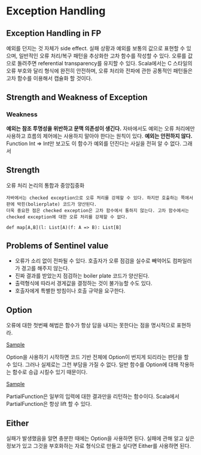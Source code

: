 # Exception Handling
## Exception Handling in FP

예외를 던지는 것 자체가 side effect. 실패 상황과 예외를 보통의 값으로 표현할 수 있으며, 일반적인 오류 처리/복구 패턴을 추상화한 고차 함수를 작성할 수 있다.
오류를 값으로 돌려주면 referential transparency를 유지할 수 있다.
Scala에서는 C 스타일의 오류 부호와 달리 형식에 완전히 안전하며, 오류 처리와 전파에 관한 공통적인 패턴들은 고차 함수를 이용해서 캡슐화 할 것이다. 

## Strength and Weakness of Exception

### Weakness

**예외는 참조 투명성을 위반하고 문맥 의존성이 생긴다.** 자바에서도 예외는 오류 처리에만 사용하고 흐름의 제어에는 사용하지 말아야 한다는 원칙이 있다.
**예외는 안전하지 않다.** Function Int => Int만 보고도 이 함수가 예외를 던진다는 사실을 전혀 알 수 없다. 그래서 

## Strength

오류 처리 논리의 통합과 중앙집중화 

```
자바에서는 checked exception으로 오류 처리를 강제할 수 있다. 하지만 호출하는 쪽에서 판에 박힌(bolierplate) 코드가 양산된다.
더욱 중요한 점은 checked exception은 고차 함수에서 통하지 않는다. 고차 함수에서는 checked exception에 대한 오류 처리를 강제할 수 없다.

def map[A,B](l: List[A)(f: A => B): List[B]
```

## Problems of Sentinel value

- 오류가 소리 없이 전파될 수 있다. 호출자가 오류 점검을 실수로 빼억어도 컴파일러가 경고를 해주지 않는다.
- 진짜 결과를 받았는지 점검하는 boiler plate 코드가 양산된다.
- 출력형식에 따라서 경게값을 결정하는 것이 불가능할 수도 있다. 
- 호출자에게 특별한 방침이나 호출 규약을 요구한다.

## Option

오류에 대한 첫번째 해법은 함수가 항상 답을 내지는 못한다는 점을 명시적으로 표현하라.

[Sample](Sample01_FunOption.scala)

Option을 사용하기 시작하면 코드 기반 전체에 Option이 번지게 되리라는 판단을 할 수 있다. 그러나 실제로는 그런 부담을 가질 수 없다. 
일반 함수를 Option에 대해 작용하는 함수로 승급 시킬수 있기 때문이다. 

[Sample](Sample02_Lift.scala)

PartialFunction은 일부의 입력에 대한 결과만을 리턴하는 함수이다. Scala에서 PartialFunction은 항상 lift 할 수 있다. 

## Either

실패가 발생했음을 알면 충분한 때에는 Option을 사용하면 된다. 실패에 관해 알고 싶은 정보가 있고 그것을 부호화하는 자료 형식으로 만들고 싶다면 
Either를 사용하면 된다.